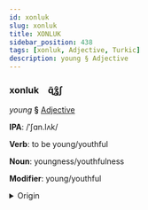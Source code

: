 ```yaml
---
id: xonluk
slug: xonluk
title: XONLUK
sidebar_position: 438
tags: [xonluk, Adjective, Turkic]
description: young § Adjective
---
```


### xonluk&emsp;<span kind="abugida">ɋ̃ʓ̑ʃ</span>

*young* **§** [Adjective](../../tags/Adjective)

**IPA**: /ˈʃɑn.lʌk/

**Verb**: to be young/youthful

**Noun**: youngness/youthfulness

**Modifier**: young/youthful

<details>
    <summary>Origin</summary>
    Chuvash ҫамрӑк śamrăk [ɕɑmrək]<br/>
    <em>Turkic Language Family</em>
</details>